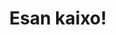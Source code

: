 ---
title : "Esan kaixo!"
bg_image: "images/backgrounds/contact-us-bg.jpg"
form_action: "#" # works with https://formspree
name: "Izena"
email: "Email"
message: "Mezua"
submit: "Bidali"


# custom style
custom_class: "" 
custom_attributes: "" 
custom_css: ""
---